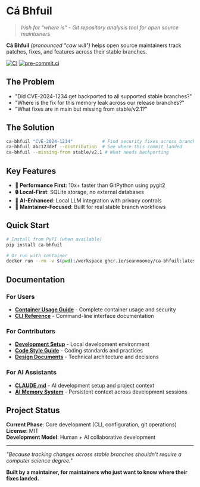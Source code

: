# Cá Bhfuil

> *Irish for "where is" - Git repository analysis tool for open source maintainers*

**Cá Bhfuil** *(pronounced "caw will")* helps open source maintainers track patches, fixes, and features across their stable branches.

[![CI](https://github.com/SeanMooney/ca-bhfuil/actions/workflows/ci.yml/badge.svg)](https://github.com/SeanMooney/ca-bhfuil/actions/workflows/ci.yml)
[![pre-commit.ci](https://results.pre-commit.ci/badge/github/SeanMooney/ca-bhfuil/master.svg)](https://results.pre-commit.ci/latest/github/SeanMooney/ca-bhfuil/master)

## The Problem

- "Did CVE-2024-1234 get backported to all supported stable branches?"
- "Where is the fix for this memory leak across our release branches?"  
- "What fixes are in main but missing from stable/v2.1?"

## The Solution

```bash
ca-bhfuil "CVE-2024-1234"           # Find security fixes across branches
ca-bhfuil abc123def --distribution  # See where this commit landed
ca-bhfuil --missing-from stable/v2.1 # What needs backporting
```

## Key Features

- **🚀 Performance First**: 10x+ faster than GitPython using pygit2
- **🔒 Local-First**: SQLite storage, no external databases
- **🧠 AI-Enhanced**: Local LLM integration with privacy controls
- **🎯 Maintainer-Focused**: Built for real stable branch workflows

## Quick Start

```bash
# Install from PyPI (when available)
pip install ca-bhfuil

# Or run with container
docker run --rm -v $(pwd):/workspace ghcr.io/seanmooney/ca-bhfuil:latest --help
```

## Documentation

### For Users
- **[Container Usage Guide](docs/user/CONTAINER_USAGE.md)** - Complete container usage and security
- **[CLI Reference](docs/user/cli-reference.md)** - Command-line interface documentation

### For Contributors  
- **[Development Setup](docs/contributor/DEVELOPMENT.md)** - Local development environment
- **[Code Style Guide](docs/contributor/code-style.md)** - Coding standards and practices
- **[Design Documents](docs/contributor/design/)** - Technical architecture and decisions

### For AI Assistants
- **[CLAUDE.md](CLAUDE.md)** - AI development setup and project context
- **[AI Memory System](ai/memory/)** - Persistent context across development sessions

## Project Status

**Current Phase**: Core development (CLI, configuration, git operations)  
**License**: MIT  
**Development Model**: Human + AI collaborative development

---

*"Because tracking changes across stable branches shouldn't require a computer science degree."*

**Built by a maintainer, for maintainers who just want to know where their fixes landed.**
